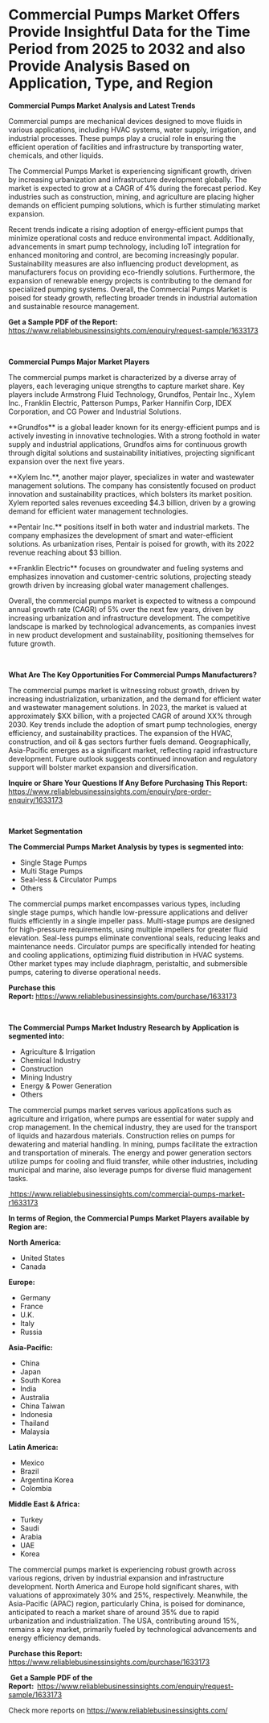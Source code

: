 <p><h1>Commercial Pumps Market Offers Provide Insightful Data for the Time Period from 2025 to 2032 and also Provide Analysis Based on Application, Type, and Region</h1></p><p><strong>Commercial Pumps Market Analysis and Latest Trends</strong></p>
<p><p>Commercial pumps are mechanical devices designed to move fluids in various applications, including HVAC systems, water supply, irrigation, and industrial processes. These pumps play a crucial role in ensuring the efficient operation of facilities and infrastructure by transporting water, chemicals, and other liquids.</p><p>The Commercial Pumps Market is experiencing significant growth, driven by increasing urbanization and infrastructure development globally. The market is expected to grow at a CAGR of 4% during the forecast period. Key industries such as construction, mining, and agriculture are placing higher demands on efficient pumping solutions, which is further stimulating market expansion. </p><p>Recent trends indicate a rising adoption of energy-efficient pumps that minimize operational costs and reduce environmental impact. Additionally, advancements in smart pump technology, including IoT integration for enhanced monitoring and control, are becoming increasingly popular. Sustainability measures are also influencing product development, as manufacturers focus on providing eco-friendly solutions. Furthermore, the expansion of renewable energy projects is contributing to the demand for specialized pumping systems. Overall, the Commercial Pumps Market is poised for steady growth, reflecting broader trends in industrial automation and sustainable resource management.</p></p>
<p><strong>Get a Sample PDF of the Report:&nbsp;</strong> <a href="https://www.reliablebusinessinsights.com/enquiry/request-sample/1633173?utm_campaign=3499&utm_medium=2&utm_source=Github&utm_content=ia&utm_term=10042025&utm_id=commercial-pumps">https://www.reliablebusinessinsights.com/enquiry/request-sample/1633173</a></p>
<p>&nbsp;</p>
<p><strong>Commercial Pumps Major Market Players</strong></p>
<p><p>The commercial pumps market is characterized by a diverse array of players, each leveraging unique strengths to capture market share. Key players include Armstrong Fluid Technology, Grundfos, Pentair Inc., Xylem Inc., Franklin Electric, Patterson Pumps, Parker Hannifin Corp, IDEX Corporation, and CG Power and Industrial Solutions.</p><p>**Grundfos** is a global leader known for its energy-efficient pumps and is actively investing in innovative technologies. With a strong foothold in water supply and industrial applications, Grundfos aims for continuous growth through digital solutions and sustainability initiatives, projecting significant expansion over the next five years.</p><p>**Xylem Inc.**, another major player, specializes in water and wastewater management solutions. The company has consistently focused on product innovation and sustainability practices, which bolsters its market position. Xylem reported sales revenues exceeding $4.3 billion, driven by a growing demand for efficient water management technologies.</p><p>**Pentair Inc.** positions itself in both water and industrial markets. The company emphasizes the development of smart and water-efficient solutions. As urbanization rises, Pentair is poised for growth, with its 2022 revenue reaching about $3 billion.</p><p>**Franklin Electric** focuses on groundwater and fueling systems and emphasizes innovation and customer-centric solutions, projecting steady growth driven by increasing global water management challenges.</p><p>Overall, the commercial pumps market is expected to witness a compound annual growth rate (CAGR) of 5% over the next few years, driven by increasing urbanization and infrastructure development. The competitive landscape is marked by technological advancements, as companies invest in new product development and sustainability, positioning themselves for future growth.</p></p>
<p>&nbsp;</p>
<p><strong>What Are The Key Opportunities For Commercial Pumps Manufacturers?</strong></p>
<p><p>The commercial pumps market is witnessing robust growth, driven by increasing industrialization, urbanization, and the demand for efficient water and wastewater management solutions. In 2023, the market is valued at approximately $XX billion, with a projected CAGR of around XX% through 2030. Key trends include the adoption of smart pump technologies, energy efficiency, and sustainability practices. The expansion of the HVAC, construction, and oil & gas sectors further fuels demand. Geographically, Asia-Pacific emerges as a significant market, reflecting rapid infrastructure development. Future outlook suggests continued innovation and regulatory support will bolster market expansion and diversification.</p></p>
<p><strong>Inquire or Share Your Questions If Any Before Purchasing This Report:</strong> <a href="https://www.reliablebusinessinsights.com/enquiry/pre-order-enquiry/1633173?utm_campaign=3499&utm_medium=2&utm_source=Github&utm_content=ia&utm_term=10042025&utm_id=commercial-pumps">https://www.reliablebusinessinsights.com/enquiry/pre-order-enquiry/1633173</a></p>
<p>&nbsp;</p>
<p><strong>Market Segmentation</strong></p>
<p><strong>The Commercial Pumps Market Analysis by types is segmented into:</strong></p>
<p><ul><li>Single Stage Pumps</li><li>Multi Stage Pumps</li><li>Seal-less & Circulator Pumps</li><li>Others</li></ul></p>
<p><p>The commercial pumps market encompasses various types, including single stage pumps, which handle low-pressure applications and deliver fluids efficiently in a single impeller pass. Multi-stage pumps are designed for high-pressure requirements, using multiple impellers for greater fluid elevation. Seal-less pumps eliminate conventional seals, reducing leaks and maintenance needs. Circulator pumps are specifically intended for heating and cooling applications, optimizing fluid distribution in HVAC systems. Other market types may include diaphragm, peristaltic, and submersible pumps, catering to diverse operational needs.</p></p>
<p><strong>Purchase this Report:&nbsp;</strong><a href="https://www.reliablebusinessinsights.com/purchase/1633173?utm_campaign=3499&utm_medium=2&utm_source=Github&utm_content=ia&utm_term=10042025&utm_id=commercial-pumps">https://www.reliablebusinessinsights.com/purchase/1633173</a></p>
<p>&nbsp;</p>
<p><strong>The Commercial Pumps Market Industry Research by Application is segmented into:</strong></p>
<p><ul><li>Agriculture & Irrigation</li><li>Chemical Industry</li><li>Construction</li><li>Mining Industry</li><li>Energy & Power Generation</li><li>Others</li></ul></p>
<p><p>The commercial pumps market serves various applications such as agriculture and irrigation, where pumps are essential for water supply and crop management. In the chemical industry, they are used for the transport of liquids and hazardous materials. Construction relies on pumps for dewatering and material handling. In mining, pumps facilitate the extraction and transportation of minerals. The energy and power generation sectors utilize pumps for cooling and fluid transfer, while other industries, including municipal and marine, also leverage pumps for diverse fluid management tasks.</p></p>
<p><a href="https://www.reliablebusinessinsights.com/commercial-pumps-market-r1633173?utm_campaign=3499&utm_medium=2&utm_source=Github&utm_content=ia&utm_term=10042025&utm_id=commercial-pumps">&nbsp;https://www.reliablebusinessinsights.com/commercial-pumps-market-r1633173</a></p>
<p><strong>In terms of Region, the Commercial Pumps Market Players available by Region are:</strong></p>
<p>
    <p> <strong> North America: </strong>
        <ul>
            <li>United States</li>
            <li>Canada</li>
        </ul>
        </p> 
    <p> <strong> Europe: </strong>
        <ul>
            <li>Germany</li>
            <li>France</li>
            <li>U.K.</li>
            <li>Italy</li>
            <li>Russia</li>
        </ul>
        </p> 
    <p> <strong> Asia-Pacific: </strong>
        <ul>
            <li>China</li>
            <li>Japan</li>
            <li>South Korea</li>
            <li>India</li>
            <li>Australia</li>
            <li>China Taiwan</li>
            <li>Indonesia</li>
            <li>Thailand</li>
            <li>Malaysia</li>
        </ul>
        </p> 
    <p> <strong> Latin America: </strong>
        <ul>
            <li>Mexico</li>
            <li>Brazil</li>
            <li>Argentina Korea</li>
            <li>Colombia</li>
        </ul>
        </p> 
    <p> <strong> Middle East & Africa: </strong>
        <ul>
            <li>Turkey</li>
            <li>Saudi</li>
            <li>Arabia</li>
            <li>UAE</li>
            <li>Korea</li>
        </ul>
    </p>
    </p>
<p><p>The commercial pumps market is experiencing robust growth across various regions, driven by industrial expansion and infrastructure development. North America and Europe hold significant shares, with valuations of approximately 30% and 25%, respectively. Meanwhile, the Asia-Pacific (APAC) region, particularly China, is poised for dominance, anticipated to reach a market share of around 35% due to rapid urbanization and industrialization. The USA, contributing around 15%, remains a key market, primarily fueled by technological advancements and energy efficiency demands.</p></p>
<p><strong>Purchase this Report: </strong><a href="https://www.reliablebusinessinsights.com/purchase/1633173?utm_campaign=3499&utm_medium=2&utm_source=Github&utm_content=ia&utm_term=10042025&utm_id=commercial-pumps">https://www.reliablebusinessinsights.com/purchase/1633173</a></p>
<p>&nbsp;<strong>Get a Sample PDF of the Report:&nbsp;&nbsp;</strong><a href="https://www.reliablebusinessinsights.com/enquiry/request-sample/1633173?utm_campaign=3499&utm_medium=2&utm_source=Github&utm_content=ia&utm_term=10042025&utm_id=commercial-pumps">https://www.reliablebusinessinsights.com/enquiry/request-sample/1633173</a></p>
<p><strong></strong></p>
<p>Check more reports on <a href="https://www.reliablebusinessinsights.com/?utm_campaign=3499&utm_medium=2&utm_source=Github&utm_content=ia&utm_term=10042025&utm_id=commercial-pumps">https://www.reliablebusinessinsights.com/</a></p>